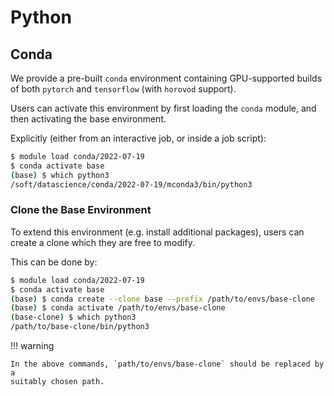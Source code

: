 # Python

## Conda
We provide a pre-built `conda` environment containing GPU-supported builds of both `pytorch` and `tensorflow` (with `horovod` support).

Users can activate this environment by first loading the `conda` module, and then activating the base environment.

Explicitly (either from an interactive job, or inside a job script):

```bash
$ module load conda/2022-07-19
$ conda activate base
(base) $ which python3
/soft/datascience/conda/2022-07-19/mconda3/bin/python3
```

### Clone the Base Environment

To extend this environment (e.g. install additional packages), users can create a clone which they are free to modify.

This can be done by:

```bash
$ module load conda/2022-07-19
$ conda activate base
(base) $ conda create --clone base --prefix /path/to/envs/base-clone
(base) $ conda activate /path/to/envs/base-clone
(base-clone) $ which python3
/path/to/base-clone/bin/python3
```

!!! warning

    In the above commands, `path/to/envs/base-clone` should be replaced by a
    suitably chosen path.


